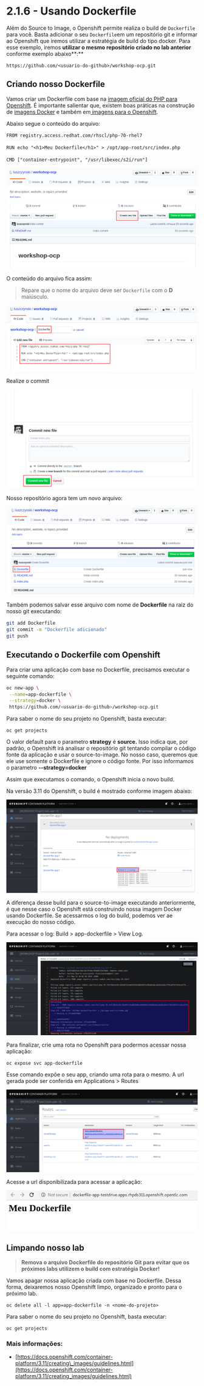 # 2.1.6 - Usando Dockerfile

Além do Source to Image, o Openshift permite realiza o build de `Dockerfile` para você. Basta adicionar o seu `Dockerfile`em um repositório git e informar ao Openshift que iremos utilizar a estratégia de build do tipo docker. Para esse exemplo, iremos **utilizar o mesmo repositório criado no lab anterior** conforme exemplo abaixo**:**

```text
https://github.com/<usuario-do-github>/workshop-ocp.git
```

## Criando nosso Dockerfile

Vamos criar um Dockerfile com base na [imagem oficial do PHP para Openshift](https://access.redhat.com/containers/#/registry.access.redhat.com/rhscl/php-70-rhel7). É importante salientar que, existem boas práticas na construção de [imagens Docker](https://docs.openshift.com/container-platform/3.11/creating_images/guidelines.html#general-container-image-guidelines) e também em[ imagens para o Openshift](https://docs.openshift.com/container-platform/3.11/creating_images/guidelines.html#openshift-specific-guidelines).

Abaixo segue o conteúdo do arquivo:

```text
FROM registry.access.redhat.com/rhscl/php-70-rhel7

RUN echo "<h1>Meu Dockerfile</h1>" > /opt/app-root/src/index.php

CMD ["container-entrypoint", "/usr/libexec/s2i/run"]
```

![](../../.gitbook/assets/selection_240-1.png)

O conteúdo do arquivo fica assim:

> Repare que o nome do arquivo deve ser `Dockerfile` com o **D** maiúsculo.

![](../../.gitbook/assets/selection_249.png)

Realize o commit

![](../../.gitbook/assets/selection_242%20%281%29.png)

Nosso repositório agora tem um novo arquivo:

![](../../.gitbook/assets/selection_250-1.png)

Também podemos salvar esse arquivo com nome de **Dockerfile** na raiz do nosso git executando:

```bash
git add Dockerfile
git commit -m "Dockerfile adicionado"
git push
```

## Executando o Dockerfile com Openshift

Para criar uma aplicação com base no Dockerfile, precisamos executar o seguinte comando:

```bash
oc new-app \
 --name=app-dockerfile \
 --strategy=docker \
 https://github.com/<usuario-do-github>/workshop-ocp.git
```

Para saber o nome do seu projeto no Openshift, basta executar:

```text
oc get projects
```

O valor default para o parametro **strategy** é **source.** Isso indica que, por padrão, o Openshift irá analisar o repositório git tentando compilar o código fonte da aplicação e usar o source-to-image. No nosso caso, queremos que ele use somente o Dockerfile e ignore o código fonte. Por isso informamos o parametro **--strategy=docker**

Assim que executamos o comando, o Openshift inicia o novo build.

Na versão 3.11 do Openshift, o build é mostrado conforme imagem abaixo:

![](../../.gitbook/assets/selection_044.png)

A diferença desse build para o source-to-image executando anteriormente, é que nesse caso o Openshift está construindo nossa imagem Docker usando Dockerfile. Se acessarmos o log do build, podemos ver ae execução do nosso código.

Para acessar o log: Build &gt; app-dockerfile &gt; View Log.

![](../../.gitbook/assets/selection_046.png)

Para finalizar, crie uma rota no Openshift para podermos acessar nossa aplicação:

```text
oc expose svc app-dockerfile
```

Esse comando expõe o seu app, criando uma rota para o mesmo. A url gerada pode ser conferida em Applications &gt; Routes

![](../../.gitbook/assets/dockerapproute.png)

Acesse a url disponibilizada para acessar a aplicação:

![](../../.gitbook/assets/dockerapp.png)

## Limpando nosso lab

> **Remova o arquivo Dockerfile do repositório Git para evitar que os próximos labs utilizem o build com estratégia Docker!**

Vamos apagar nossa aplicação criada com base no Dockerfile. Dessa forma, deixaremos nosso Openshift limpo, organizado e pronto para o próximo lab.

```text
oc delete all -l app=app-dockerfile -n <nome-do-projeto>
```
Para saber o nome do seu projeto no Openshift, basta executar:

```text
oc get projects
```


### Mais informações:

* [https://docs.openshift.com/container-platform/3.11/creating\_images/guidelines.html](https://docs.openshift.com/container-platform/3.11/creating_images/guidelines.html)



